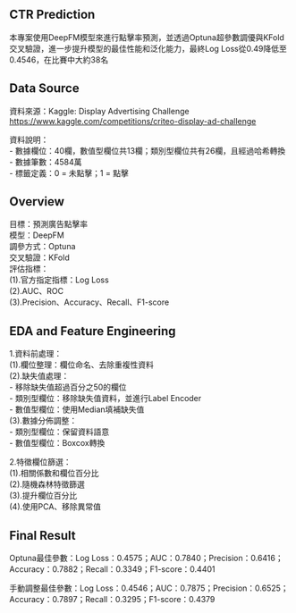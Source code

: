 ## CTR Prediction
本專案使用DeepFM模型來進行點擊率預測，並透過Optuna超參數調優與KFold交叉驗證，進一步提升模型的最佳性能和泛化能力，最終Log Loss從0.49降低至0.4546，在比賽中大約38名

## Data Source
資料來源：Kaggle: Display Advertising Challenge  
https://www.kaggle.com/competitions/criteo-display-ad-challenge  

資料說明：  
    - 數據欄位：40欄，數值型欄位共13欄；類別型欄位共有26欄，且經過哈希轉換  
    - 數據筆數：4584萬  
    - 標籤定義：0 = 未點擊；1 = 點擊  

## Overview
目標：預測廣告點擊率  
模型：DeepFM  
調參方式：Optuna  
交叉驗證：KFold  
評估指標：  
    (1).官方指定指標：Log Loss  
    (2).AUC、ROC  
    (3).Precision、Accuracy、Recall、F1-score  

## EDA and Feature Engineering
1.資料前處理：  
    (1).欄位整理：欄位命名、去除重複性資料  
    (2).缺失值處理：  
        - 移除缺失值超過百分之50的欄位  
        - 類別型欄位：移除缺失值資料，並進行Label Encoder  
        - 數值型欄位：使用Median填補缺失值  
    (3).數據分佈調整：  
        - 類別型欄位：保留資料語意  
        - 數值型欄位：Boxcox轉換  

2.特徵欄位篩選：  
    (1).相關係數和欄位百分比  
    (2).隨機森林特徵篩選  
    (3).提升欄位百分比  
    (4).使用PCA、移除異常值  

## Final Result
Optuna最佳參數：Log Loss：0.4575；AUC：0.7840；Precision：0.6416；Accuracy：0.7882；Recall：0.3349；F1-score：0.4401  

手動調整最佳參數：Log Loss：0.4546；AUC：0.7875；Precision：0.6525；Accuracy：0.7897；Recall：0.3295；F1-score：0.4379